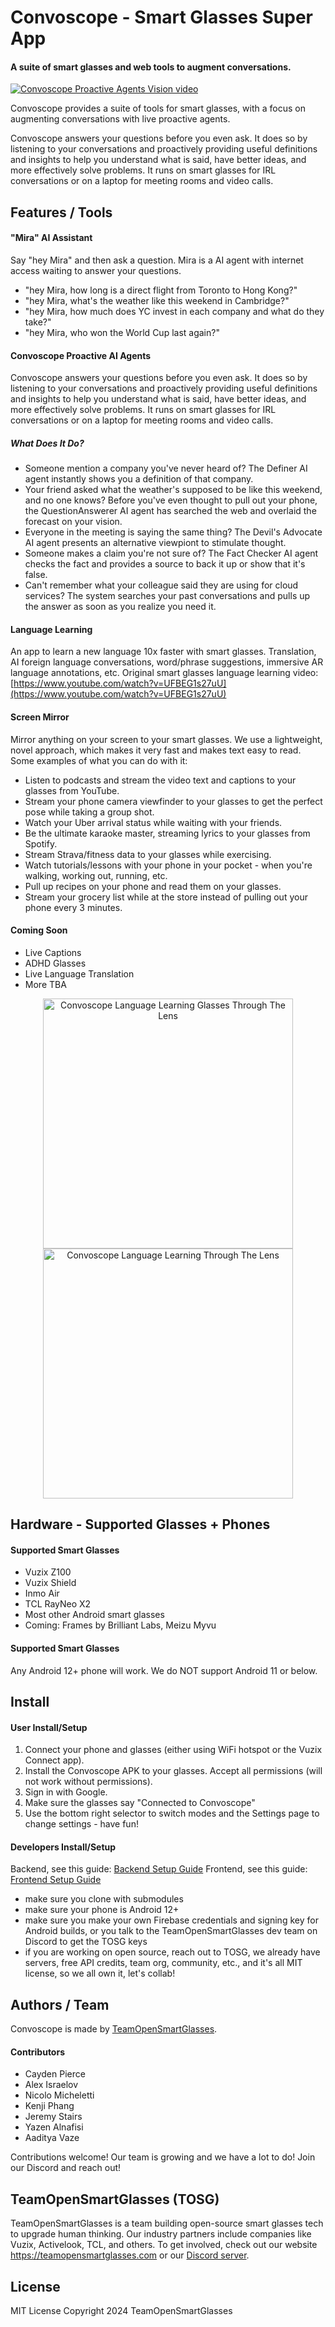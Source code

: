 # Convoscope - Smart Glasses Super App

#### A suite of smart glasses and web tools to augment conversations.

[![Convoscope Proactive Agents Vision video](./images/convoscope_play_video.jpg)](https://www.youtube.com/watch?v=3n6DzuYQ_v8 "Convoscope Vision Video")

Convoscope provides a suite of tools for smart glasses, with a focus on augmenting conversations with live proactive agents.

Convoscope answers your questions before you even ask. It does so by listening to your conversations and proactively providing useful definitions and insights to help you understand what is said, have better ideas, and more effectively solve problems. It runs on smart glasses for IRL conversations or on a laptop for meeting rooms and video calls.

## Features / Tools

#### "Mira" AI Assistant

Say "hey Mira" and then ask a question. Mira is a AI agent with internet access waiting to answer your questions.

- "hey Mira, how long is a direct flight from Toronto to Hong Kong?"
- "hey Mira, what's the weather like this weekend in Cambridge?"
- "hey Mira, how much does YC invest in each company and what do they take?"
- "hey Mira, who won the World Cup last again?"

#### Convoscope Proactive AI Agents

Convoscope answers your questions before you even ask. It does so by listening to your conversations and proactively providing useful definitions and insights to help you understand what is said, have better ideas, and more effectively solve problems. It runs on smart glasses for IRL conversations or on a laptop for meeting rooms and video calls.

##### What Does It Do?

- Someone mention a company you've never heard of? The Definer AI agent instantly shows you a definition of that company.
- Your friend asked what the weather's supposed to be like this weekend, and no one knows? Before you've even thought to pull out your phone, the QuestionAnswerer AI agent has searched the web and overlaid the forecast on your vision.
- Everyone in the meeting is saying the same thing?  The Devil's Advocate AI agent presents an alternative viewpiont to stimulate thought.
- Someone makes a claim you're not sure of? The Fact Checker AI agent checks the fact and provides a source to back it up or show that it's false.
- Can't remember what your colleague said they are using for cloud services? The system searches your past conversations and pulls up the answer as soon as you realize you need it.

#### Language Learning
An app to learn a new language 10x faster with smart glasses. Translation, AI foreign language conversations, word/phrase suggestions, immersive AR language annotations, etc. Original smart glasses language learning video: [https://www.youtube.com/watch?v=UFBEG1s27uU](https://www.youtube.com/watch?v=UFBEG1s27uU)

#### Screen Mirror

Mirror anything on your screen to your smart glasses. We use a lightweight, novel approach, which makes it very fast and makes text easy to read. Some examples of what you can do with it:

- Listen to podcasts and stream the video text and captions to your glasses from YouTube.
- Stream your phone camera viewfinder to your glasses to get the perfect pose while taking a group shot.
- Watch your Uber arrival status while waiting with your friends.
- Be the ultimate karaoke master, streaming lyrics to your glasses from Spotify.
- Stream Strava/fitness data to your glasses while exercising.
- Watch tutorials/lessons with your phone in your pocket - when you're walking, working out, running, etc.
- Pull up recipes on your phone and read them on your glasses.
- Stream your grocery list while at the store instead of pulling out your phone every 3 minutes.

#### Coming Soon

- Live Captions
- ADHD Glasses
- Live Language Translation
- More TBA


<p align="center">
  <img src="./images/convoscope_app_ll.jpg" alt="Convoscope Language Learning Glasses Through The Lens" width="400"/>
  <img src="./images/convoscope_throughlens_ll.jpg" alt="Convoscope Language Learning Through The Lens" width="400"/>
</p>


## Hardware - Supported Glasses + Phones

#### Supported Smart Glasses

- Vuzix Z100
- Vuzix Shield
- Inmo Air
- TCL RayNeo X2
- Most other Android smart glasses
- Coming: Frames by Brilliant Labs, Meizu Myvu

#### Supported Smart Glasses

Any Android 12+ phone will work. We do NOT support Android 11 or below.

## Install

#### User Install/Setup

1. Connect your phone and glasses (either using WiFi hotspot or the Vuzix Connect app).
2. Install the Convoscope APK to your glasses. Accept all permissions (will not work without permissions).
3. Sign in with Google.
4. Make sure the glasses say "Connected to Convoscope"
5. Use the bottom right selector to switch modes and the Settings page to change settings - have fun!

#### Developers Install/Setup

Backend, see this guide: [Backend Setup Guide](./server/README.md)
Frontend, see this guide: [Frontend Setup Guide](./web_frontend/README.md)

- make sure you clone with submodules
- make sure your phone is Android 12+
- make sure you make your own Firebase credentials and signing key for Android builds, or you talk to the TeamOpenSmartGlasses dev team on Discord to get the TOSG keys
- if you are working on open source, reach out to TOSG, we already have servers, free API credits, team org, community, etc., and it's all MIT license, so we all own it, let's collab!

## Authors / Team

Convoscope is made by [TeamOpenSmartGlasses](https://teamopensmartglasses.com).

#### Contributors

- Cayden Pierce
- Alex Israelov
- Nicolo Micheletti
- Kenji Phang
- Jeremy Stairs
- Yazen Alnafisi
- Aaditya Vaze

Contributions welcome! Our team is growing and we have a lot to do! Join our Discord and reach out!

## TeamOpenSmartGlasses (TOSG)

TeamOpenSmartGlasses is a team building open-source smart glasses tech to upgrade human thinking. Our industry partners include companies like Vuzix, Activelook, TCL, and others. To get involved, check out our website https://teamopensmartglasses.com or our [Discord server](https://discord.gg/bAKsjh8CtE).

## License

MIT License Copyright 2024 TeamOpenSmartGlasses
